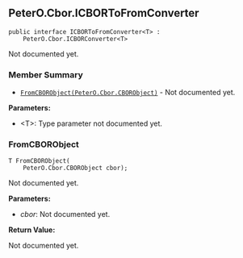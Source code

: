 ## PeterO.Cbor.ICBORToFromConverter<T>

    public interface ICBORToFromConverter<T> :
        PeterO.Cbor.ICBORConverter<T>

Not documented yet.

### Member Summary
* <code>[FromCBORObject(PeterO.Cbor.CBORObject)](#FromCBORObject_PeterO_Cbor_CBORObject)</code> - Not documented yet.

<b>Parameters:</b>

 * &lt;T&gt;: Type parameter not documented yet.

<a id="FromCBORObject_PeterO_Cbor_CBORObject"></a>
### FromCBORObject

    T FromCBORObject(
        PeterO.Cbor.CBORObject cbor);

Not documented yet.

<b>Parameters:</b>

 * <i>cbor</i>: Not documented yet.

<b>Return Value:</b>

Not documented yet.
